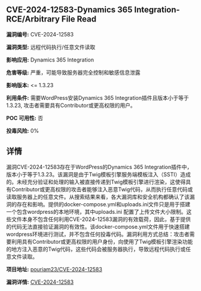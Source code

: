 ## CVE-2024-12583-Dynamics 365 Integration-RCE/Arbitrary File Read

**漏洞编号:** CVE-2024-12583

**漏洞类型:** 远程代码执行/任意文件读取

**影响应用:** Dynamics 365 Integration

**危害等级:** 严重，可能导致服务器完全控制和敏感信息泄露

**影响版本:** <= 1.3.23

**利用条件:** 需要WordPress安装Dynamics 365 Integration插件且版本小于等于1.3.23, 攻击者需要具有Contributor或更高权限的用户。

**POC 可用性:** 否

**投毒风险:** 0%

## 详情

漏洞CVE-2024-12583存在于WordPress的Dynamics 365 Integration插件中，版本小于等于1.3.23。该漏洞是由于Twig模板引擎服务端模板注入（SSTI）造成的。未经充分验证和处理的输入被直接传递到Twig模板引擎进行渲染，这使得具有Contributor或更高权限的攻击者能够注入恶意Twig代码，从而执行任意代码或读取服务器上的任意文件。从搜索结果来看，各大漏洞库和安全机构都确认了该漏洞的存在和影响。提供的docker-compose.yml和uploads.ini文件只是用于搭建一个包含wordpress的本地环境，其中uploads.ini 配置了上传文件大小限制。这些文件本身不包含任何利用CVE-2024-12583漏洞的有效载荷，因此，基于提供的代码无法直接验证漏洞的有效性。该docker-compose.yml文件用于快速搭建wordpress环境进行测试，并不包含任何投毒代码。漏洞利用方式总结：攻击者需要利用具有Contributor或更高权限的用户身份，向使用了Twig模板引擎渲染功能的地方注入恶意的Twig代码，这些代码会被服务器执行，导致远程代码执行或任意文件读取。

**项目地址:** [pouriam23/CVE-2024-12583](https://github.com/pouriam23/CVE-2024-12583)

**漏洞详情:** [CVE-2024-12583](https://nvd.nist.gov/vuln/detail/CVE-2024-12583)
